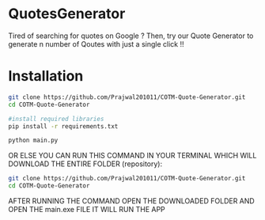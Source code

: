 # QuotesGenerator
Tired of searching for quotes on Google ? Then, try our Quote Generator to generate n number of Qoutes with just a single click !!


# Installation
```bash
git clone https://github.com/Prajwal201011/COTM-Quote-Generator.git
cd COTM-Quote-Generator

#install required libraries
pip install -r requirements.txt

python main.py

```

OR ELSE YOU CAN RUN THIS COMMAND IN YOUR TERMINAL WHICH WILL DOWNLOAD THE ENTIRE FOLDER (repository): 

```bash
git clone https://github.com/Prajwal201011/COTM-Quote-Generator.git
cd COTM-Quote-Generator
```

AFTER RUNNING THE COMMAND OPEN THE DOWNLOADED FOLDER AND OPEN THE main.exe FILE IT WILL RUN THE APP
